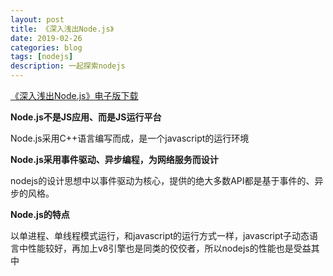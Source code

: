```yaml
---
layout: post
title: 《深入浅出Node.js》
date: 2019-02-26
categories: blog
tags: [nodejs]
description: 一起探索nodejs
---
```


[《深入浅出Node.js》电子版下载](https://download.csdn.net/download/qq_34543438/9886642)

**Node.js不是JS应用、而是JS运行平台**

Node.js采用C++语言编写而成，是一个javascript的运行环境

**Node.js采用事件驱动、异步编程，为网络服务而设计**

nodejs的设计思想中以事件驱动为核心，提供的绝大多数API都是基于事件的、异步的风格。

**Node.js的特点**

以单进程、单线程模式运行，和javascript的运行方式一样，javascript子动态语言中性能较好，再加上v8引擎也是同类的佼佼者，所以nodejs的性能也是受益其中
